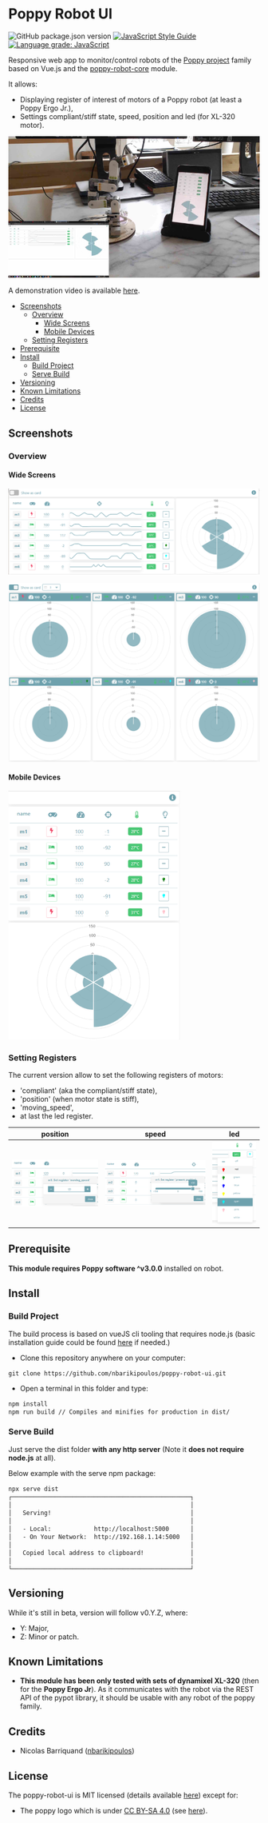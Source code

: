 # Poppy Robot UI

![GitHub package.json version][version-img]
[![JavaScript Style Guide][standard-image]][standard-url]
[![Language grade: JavaScript][lgtm-image]][lgtm-url]

Responsive web app to monitor/control robots of the [Poppy project][poppy-project-url] family based on Vue.js and the [poppy-robot-core](https://github.com/nbarikipoulos/poppy-robot-core#readme) module.

It allows:
- Displaying register of interest of motors of a Poppy robot (at least a Poppy Ergo Jr.),
- Settings compliant/stiff state, speed, position and led (for XL-320 motor).

![view](./doc/display.png "Display on mobile/PC")

A demonstration video is available [here](https://www.youtube.com/watch?v=vkAI09Vu6qc).

<!-- toc -->

- [Screenshots](#screenshots)
  * [Overview](#overview)
    + [Wide Screens](#wide-screens)
    + [Mobile Devices](#mobile-devices)
  * [Setting Registers](#setting-registers)
- [Prerequisite](#prerequisite)
- [Install](#install)
  * [Build Project](#build-project)
  * [Serve Build](#serve-build)
- [Versioning](#versioning)
- [Known Limitations](#known-limitations)
- [Credits](#credits)
- [License](#license)

<!-- tocstop -->

## Screenshots

### Overview

#### Wide Screens

![dashboard](./doc/dashboard-wide.png "Dashboard (rendering on 'wide screen')")

![dashboard](./doc/dashboard-card-wide.png "Dashboard (rendering motor as card on 'wide screen')")

#### Mobile Devices

![dashboard](./doc/dashboard-mobile.png "Dashboard (rendering on mobile)")

### Setting Registers

The current version allow to set the following registers of motors:
- 'compliant' (aka the compliant/stiff state),
- 'position' (when motor state is stiff),
- 'moving_speed',
- at last the led register.

position|speed|led
---|---|---
![position](./doc/setSpeed.png "Setting the position register")|![speed](./doc/setPosition.png "Setting the speed register") |![led](./doc/setLed.png "Setting the led register") |

## Prerequisite

__This module requires Poppy software ^v3.0.0__ installed on robot.

## Install

### Build Project

The build process is based on vueJS cli tooling that requires node.js (basic installation guide could be found [here](https://github.com/nbarikipoulos/poppy-robot-cli#installing-nodejs) if needed.)

- Clone this repository anywhere on your computer:

```shell
git clone https://github.com/nbarikipoulos/poppy-robot-ui.git
```

- Open a terminal in this folder and type:

```shell
npm install
npm run build // Compiles and minifies for production in dist/
```

### Serve Build

Just serve the dist folder __with any http server__ (Note it __does not require node.js__ at all).

Below example with the serve npm package:
```shell
npx serve dist
┌──────────────────────────────────────────────────┐
│                                                  │
│   Serving!                                       │
│                                                  │
│   - Local:            http://localhost:5000      │
│   - On Your Network:  http://192.168.1.14:5000   │
│                                                  │
│   Copied local address to clipboard!             │
│                                                  │
└──────────────────────────────────────────────────┘
```

## Versioning

While it's still in beta, version will follow v0.Y.Z, where:
- Y: Major,
- Z: Minor or patch.

## Known Limitations

- __This module has been only tested with sets of dynamixel XL-320__ (then for the __Poppy Ergo Jr__). As it communicates with the robot via the REST API of the pypot library, it should be usable with any robot of the poppy family.

## Credits

- Nicolas Barriquand ([nbarikipoulos](https://github.com/nbarikipoulos))

## License

The poppy-robot-ui is MIT licensed (details available [here](./LICENSE.md)) except for:
  - The poppy logo which is under [CC BY-SA 4.0][cc-by-sa-url] (see [here][poppy-project-url]).


[standard-url]: https://standardjs.com
[standard-image]: https://img.shields.io/badge/code_style-standard-brightgreen.svg

[version-img]: https://img.shields.io/github/package-json/v/nbarikipoulos/poppy-robot-ui

[lgtm-url]: https://lgtm.com/projects/g/nbarikipoulos/poppy-robot-ui
[lgtm-image]: https://img.shields.io/lgtm/grade/javascript/g/nbarikipoulos/poppy-robot-ui.svg?logo=lgtm&logoWidth=18

[cc-by-sa-url]: https://creativecommons.org/licenses/by-sa/4.0/
[poppy-project-url]: https://www.poppy-project.org